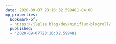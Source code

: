 ```yaml
---
date: 2020-09-07 23:16:32.599481-04:00
mp_properties:
  bookmark-of:
  - https://jlelse.blog/dev/miniflux-blogroll/
  published:
  - '2020-09-07T23:16:32.599481'
---
```


